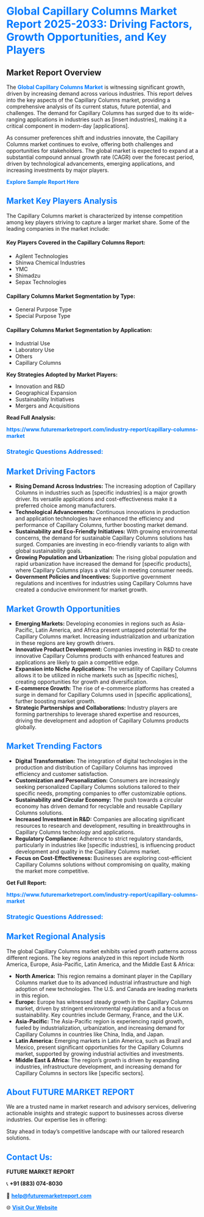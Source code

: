 <h1 style="color: #007BFF;">Global Capillary Columns Market Report 2025-2033: Driving Factors, Growth Opportunities, and Key Players</h1>

<section id="overview">
<h2>Market Report Overview</h2>
<p>The <a href="https://www.futuremarketreport.com/industry-report/capillary-columns-market" style="color: #007BFF; text-decoration: none;"><strong>Global Capillary Columns Market</strong></a> is witnessing significant growth, driven by increasing demand across various industries. This report delves into the key aspects of the Capillary Columns market, providing a comprehensive analysis of its current status, future potential, and challenges. The demand for Capillary Columns has surged due to its wide-ranging applications in industries such as [insert industries], making it a critical component in modern-day [applications].</p>
<p>As consumer preferences shift and industries innovate, the Capillary Columns market continues to evolve, offering both challenges and opportunities for stakeholders. The global market is expected to expand at a substantial compound annual growth rate (CAGR) over the forecast period, driven by technological advancements, emerging applications, and increasing investments by major players.</p>
</section>

<section id="overview">
<p><a href="https://www.futuremarketreport.com/request-sample/reportId=124835" style="color: #007BFF; text-decoration: none;"><strong>Explore Sample Report Here</strong></a></p>
</section>

<section id="key-players">
<h2 style="color: #007BFF;">Market Key Players Analysis</h2>
<p>The Capillary Columns market is characterized by intense competition among key players striving to capture a larger market share. Some of the leading companies in the market include:</p>
<h4>Key Players Covered in the Capillary Columns Report:</h4>
<ul><li>Agilent Technologies</li><li>Shinwa Chemical Industries</li><li>YMC</li><li>Shimadzu</li><li>Sepax Technologies</li></ul>
<h4>Capillary Columns Market Segmentation by Type:</h4>
<ul><li>General Purpose Type</li><li>Special Purpose Type</li></ul>

<h4>Capillary Columns Market Segmentation by Application:</h4>
<ul><li>Industrial Use</li><li>Laboratory Use</li><li>Others</li><li>Capillary Columns</li></ul>
<p><strong>Key Strategies Adopted by Market Players:</strong></p>
<ul>
<li>Innovation and R&D</li>
<li>Geographical Expansion</li>
<li>Sustainability Initiatives</li>
<li>Mergers and Acquisitions</li>
</ul>
</section>

<section>
<p><strong>Read Full Analysis: </strong></p><a href="https://www.futuremarketreport.com/industry-report/capillary-columns-market" style="color: #007BFF; text-decoration: none;"><strong>https://www.futuremarketreport.com/industry-report/capillary-columns-market</strong></a>
<h3 style="color: #007BFF;">Strategic Questions Addressed:</h3>
</section>

<section id="driving-factors">
<h2 style="color: #007BFF;">Market Driving Factors</h2>
<ul>
<li><strong>Rising Demand Across Industries:</strong> The increasing adoption of Capillary Columns in industries such as [specific industries] is a major growth driver. Its versatile applications and cost-effectiveness make it a preferred choice among manufacturers.</li>
<li><strong>Technological Advancements:</strong> Continuous innovations in production and application technologies have enhanced the efficiency and performance of Capillary Columns, further boosting market demand.</li>
<li><strong>Sustainability and Eco-Friendly Initiatives:</strong> With growing environmental concerns, the demand for sustainable Capillary Columns solutions has surged. Companies are investing in eco-friendly variants to align with global sustainability goals.</li>
<li><strong>Growing Population and Urbanization:</strong> The rising global population and rapid urbanization have increased the demand for [specific products], where Capillary Columns plays a vital role in meeting consumer needs.</li>
<li><strong>Government Policies and Incentives:</strong> Supportive government regulations and incentives for industries using Capillary Columns have created a conducive environment for market growth.</li>
</ul>
</section>

<section id="growth-opportunities">
<h2 style="color: #007BFF;">Market Growth Opportunities</h2>
<ul>
<li><strong>Emerging Markets:</strong> Developing economies in regions such as Asia-Pacific, Latin America, and Africa present untapped potential for the Capillary Columns market. Increasing industrialization and urbanization in these regions are key growth drivers.</li>
<li><strong>Innovative Product Development:</strong> Companies investing in R&D to create innovative Capillary Columns products with enhanced features and applications are likely to gain a competitive edge.</li>
<li><strong>Expansion into Niche Applications:</strong> The versatility of Capillary Columns allows it to be utilized in niche markets such as [specific niches], creating opportunities for growth and diversification.</li>
<li><strong>E-commerce Growth:</strong> The rise of e-commerce platforms has created a surge in demand for Capillary Columns used in [specific applications], further boosting market growth.</li>
<li><strong>Strategic Partnerships and Collaborations:</strong> Industry players are forming partnerships to leverage shared expertise and resources, driving the development and adoption of Capillary Columns products globally.</li>
</ul>
</section>

<section id="trending-factors">
<h2 style="color: #007BFF;">Market Trending Factors</h2>
<ul>
<li><strong>Digital Transformation:</strong> The integration of digital technologies in the production and distribution of Capillary Columns has improved efficiency and customer satisfaction.</li>
<li><strong>Customization and Personalization:</strong> Consumers are increasingly seeking personalized Capillary Columns solutions tailored to their specific needs, prompting companies to offer customizable options.</li>
<li><strong>Sustainability and Circular Economy:</strong> The push towards a circular economy has driven demand for recyclable and reusable Capillary Columns solutions.</li>
<li><strong>Increased Investment in R&D:</strong> Companies are allocating significant resources to research and development, resulting in breakthroughs in Capillary Columns technology and applications.</li>
<li><strong>Regulatory Compliance:</strong> Adherence to strict regulatory standards, particularly in industries like [specific industries], is influencing product development and quality in the Capillary Columns market.</li>
<li><strong>Focus on Cost-Effectiveness:</strong> Businesses are exploring cost-efficient Capillary Columns solutions without compromising on quality, making the market more competitive.</li>
</ul>
</section>

<section>
<p><strong>Get Full Report: </strong></p><a href="https://www.futuremarketreport.com/industry-report/capillary-columns-market" style="color: #007BFF; text-decoration: none;"><strong>https://www.futuremarketreport.com/industry-report/capillary-columns-market</strong></a>
<h3 style="color: #007BFF;">Strategic Questions Addressed:</h3>
</section>


<section id="regional-analysis">
<h2 style="color: #007BFF;">Market Regional Analysis</h2>
<p>The global Capillary Columns market exhibits varied growth patterns across different regions. The key regions analyzed in this report include North America, Europe, Asia-Pacific, Latin America, and the Middle East & Africa:</p>
<ul>
<li><strong>North America:</strong> This region remains a dominant player in the Capillary Columns market due to its advanced industrial infrastructure and high adoption of new technologies. The U.S. and Canada are leading markets in this region.</li>
<li><strong>Europe:</strong> Europe has witnessed steady growth in the Capillary Columns market, driven by stringent environmental regulations and a focus on sustainability. Key countries include Germany, France, and the U.K.</li>
<li><strong>Asia-Pacific:</strong> The Asia-Pacific region is experiencing rapid growth, fueled by industrialization, urbanization, and increasing demand for Capillary Columns in countries like China, India, and Japan.</li>
<li><strong>Latin America:</strong> Emerging markets in Latin America, such as Brazil and Mexico, present significant opportunities for the Capillary Columns market, supported by growing industrial activities and investments.</li>
<li><strong>Middle East & Africa:</strong> The region’s growth is driven by expanding industries, infrastructure development, and increasing demand for Capillary Columns in sectors like [specific sectors].</li>
</ul>
</section>

<footer>
<h2 style="color: #007BFF;">About FUTURE MARKET REPORT</h2>
<p>We are a trusted name in market research and advisory services, delivering actionable insights and strategic support to businesses across diverse industries. Our expertise lies in offering:</p>

<p>Stay ahead in today’s competitive landscape with our tailored research solutions.</p>

<h2 style="color: #007BFF;">Contact Us:</h2>
<p><strong>FUTURE MARKET REPORT</strong></p>
<p>📞 <strong>+91 (883) 074-8030</strong></p>
<p>📧 <strong><a href="mailto:help@futuremarketreport.com" style="color: #007BFF;">help@futuremarketreport.com</a></strong></p>
<p>🌐 <strong><a href="https://www.futuremarketreport.com/" style="color: #007BFF;">Visit Our Website</a></strong></p>
</footer>